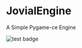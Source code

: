 # JovialEngine
A Simple Pygame-ce Engine

![test badge](https://github.com/JovialKnoll/jovialengine/actions/workflows/test.yml/badge.svg?branch=master)
